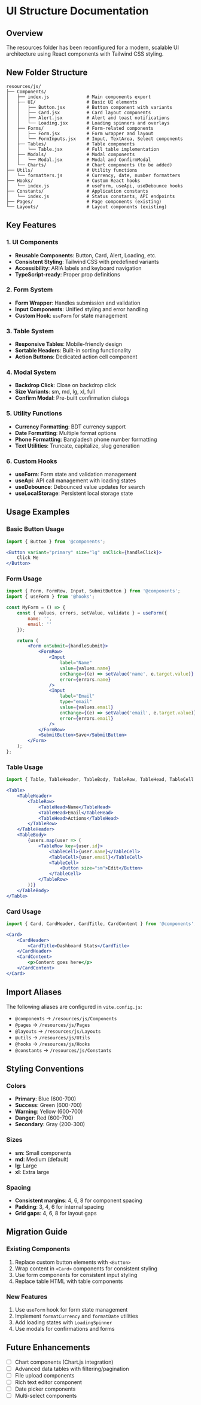 # UI Structure Documentation

## Overview
The resources folder has been reconfigured for a modern, scalable UI architecture using React components with Tailwind CSS styling.

## New Folder Structure

```
resources/js/
├── Components/
│   ├── index.js              # Main components export
│   ├── UI/                   # Basic UI elements
│   │   ├── Button.jsx        # Button component with variants
│   │   ├── Card.jsx          # Card layout components
│   │   ├── Alert.jsx         # Alert and toast notifications
│   │   └── Loading.jsx       # Loading spinners and overlays
│   ├── Forms/                # Form-related components
│   │   ├── Form.jsx          # Form wrapper and layout
│   │   └── FormInputs.jsx    # Input, TextArea, Select components
│   ├── Tables/               # Table components
│   │   └── Table.jsx         # Full table implementation
│   ├── Modals/               # Modal components
│   │   └── Modal.jsx         # Modal and ConfirmModal
│   └── Charts/               # Chart components (to be added)
├── Utils/                    # Utility functions
│   └── formatters.js         # Currency, date, number formatters
├── Hooks/                    # Custom React hooks
│   └── index.js              # useForm, useApi, useDebounce hooks
├── Constants/                # Application constants
│   └── index.js              # Status constants, API endpoints
├── Pages/                    # Page components (existing)
└── Layouts/                  # Layout components (existing)
```

## Key Features

### 1. UI Components
- **Reusable Components**: Button, Card, Alert, Loading, etc.
- **Consistent Styling**: Tailwind CSS with predefined variants
- **Accessibility**: ARIA labels and keyboard navigation
- **TypeScript-ready**: Proper prop definitions

### 2. Form System
- **Form Wrapper**: Handles submission and validation
- **Input Components**: Unified styling and error handling
- **Custom Hook**: `useForm` for state management

### 3. Table System
- **Responsive Tables**: Mobile-friendly design
- **Sortable Headers**: Built-in sorting functionality
- **Action Buttons**: Dedicated action cell component

### 4. Modal System
- **Backdrop Click**: Close on backdrop click
- **Size Variants**: sm, md, lg, xl, full
- **Confirm Modal**: Pre-built confirmation dialogs

### 5. Utility Functions
- **Currency Formatting**: BDT currency support
- **Date Formatting**: Multiple format options
- **Phone Formatting**: Bangladesh phone number formatting
- **Text Utilities**: Truncate, capitalize, slug generation

### 6. Custom Hooks
- **useForm**: Form state and validation management
- **useApi**: API call management with loading states
- **useDebounce**: Debounced value updates for search
- **useLocalStorage**: Persistent local storage state

## Usage Examples

### Basic Button Usage
```jsx
import { Button } from '@components';

<Button variant="primary" size="lg" onClick={handleClick}>
    Click Me
</Button>
```

### Form Usage
```jsx
import { Form, FormRow, Input, SubmitButton } from '@components';
import { useForm } from '@hooks';

const MyForm = () => {
    const { values, errors, setValue, validate } = useForm({
        name: '',
        email: ''
    });

    return (
        <Form onSubmit={handleSubmit}>
            <FormRow>
                <Input 
                    label="Name"
                    value={values.name}
                    onChange={(e) => setValue('name', e.target.value)}
                    error={errors.name}
                />
                <Input 
                    label="Email"
                    type="email"
                    value={values.email}
                    onChange={(e) => setValue('email', e.target.value)}
                    error={errors.email}
                />
            </FormRow>
            <SubmitButton>Save</SubmitButton>
        </Form>
    );
};
```

### Table Usage
```jsx
import { Table, TableHeader, TableBody, TableRow, TableHead, TableCell } from '@components';

<Table>
    <TableHeader>
        <TableRow>
            <TableHead>Name</TableHead>
            <TableHead>Email</TableHead>
            <TableHead>Actions</TableHead>
        </TableRow>
    </TableHeader>
    <TableBody>
        {users.map(user => (
            <TableRow key={user.id}>
                <TableCell>{user.name}</TableCell>
                <TableCell>{user.email}</TableCell>
                <TableCell>
                    <Button size="sm">Edit</Button>
                </TableCell>
            </TableRow>
        ))}
    </TableBody>
</Table>
```

### Card Usage
```jsx
import { Card, CardHeader, CardTitle, CardContent } from '@components';

<Card>
    <CardHeader>
        <CardTitle>Dashboard Stats</CardTitle>
    </CardHeader>
    <CardContent>
        <p>Content goes here</p>
    </CardContent>
</Card>
```

## Import Aliases
The following aliases are configured in `vite.config.js`:
- `@components` → `/resources/js/Components`
- `@pages` → `/resources/js/Pages`
- `@layouts` → `/resources/js/Layouts`
- `@utils` → `/resources/js/Utils`
- `@hooks` → `/resources/js/Hooks`
- `@constants` → `/resources/js/Constants`

## Styling Conventions

### Colors
- **Primary**: Blue (600-700)
- **Success**: Green (600-700)
- **Warning**: Yellow (600-700)
- **Danger**: Red (600-700)
- **Secondary**: Gray (200-300)

### Sizes
- **sm**: Small components
- **md**: Medium (default)
- **lg**: Large
- **xl**: Extra large

### Spacing
- **Consistent margins**: 4, 6, 8 for component spacing
- **Padding**: 3, 4, 6 for internal spacing
- **Grid gaps**: 4, 6, 8 for layout gaps

## Migration Guide

### Existing Components
1. Replace custom button elements with `<Button>`
2. Wrap content in `<Card>` components for consistent styling
3. Use form components for consistent input styling
4. Replace table HTML with table components

### New Features
1. Use `useForm` hook for form state management
2. Implement `formatCurrency` and `formatDate` utilities
3. Add loading states with `LoadingSpinner`
4. Use modals for confirmations and forms

## Future Enhancements
- [ ] Chart components (Chart.js integration)
- [ ] Advanced data tables with filtering/pagination
- [ ] File upload components
- [ ] Rich text editor component
- [ ] Date picker components
- [ ] Multi-select components
